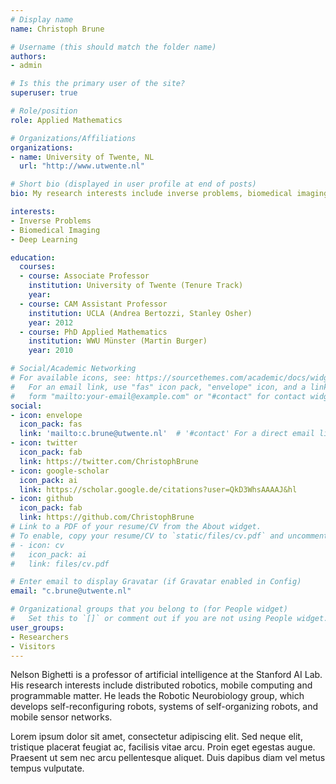 ```yaml
---
# Display name
name: Christoph Brune

# Username (this should match the folder name)
authors:
- admin

# Is this the primary user of the site?
superuser: true

# Role/position
role: Applied Mathematics

# Organizations/Affiliations
organizations:
- name: University of Twente, NL
  url: "http://www.utwente.nl"

# Short bio (displayed in user profile at end of posts)
bio: My research interests include inverse problems, biomedical imaging and deep learning.

interests:
- Inverse Problems
- Biomedical Imaging
- Deep Learning

education:
  courses:
  - course: Associate Professor
    institution: University of Twente (Tenure Track)
    year:
  - course: CAM Assistant Professor
    institution: UCLA (Andrea Bertozzi, Stanley Osher)
    year: 2012
  - course: PhD Applied Mathematics
    institution: WWU Münster (Martin Burger)
    year: 2010

# Social/Academic Networking
# For available icons, see: https://sourcethemes.com/academic/docs/widgets/#icons
#   For an email link, use "fas" icon pack, "envelope" icon, and a link in the
#   form "mailto:your-email@example.com" or "#contact" for contact widget.
social:
- icon: envelope
  icon_pack: fas
  link: 'mailto:c.brune@utwente.nl'  # '#contact' For a direct email link, use "mailto:test@example.org".
- icon: twitter
  icon_pack: fab
  link: https://twitter.com/ChristophBrune
- icon: google-scholar
  icon_pack: ai
  link: https://scholar.google.de/citations?user=QkD3WhsAAAAJ&hl
- icon: github
  icon_pack: fab
  link: https://github.com/ChristophBrune
# Link to a PDF of your resume/CV from the About widget.
# To enable, copy your resume/CV to `static/files/cv.pdf` and uncomment the lines below.  
# - icon: cv
#   icon_pack: ai
#   link: files/cv.pdf

# Enter email to display Gravatar (if Gravatar enabled in Config)
email: "c.brune@utwente.nl"

# Organizational groups that you belong to (for People widget)
#   Set this to `[]` or comment out if you are not using People widget.  
user_groups:
- Researchers
- Visitors
---
```


Nelson Bighetti is a professor of artificial intelligence at the Stanford AI Lab. His research interests include distributed robotics, mobile computing and programmable matter. He leads the Robotic Neurobiology group, which develops self-reconfiguring robots, systems of self-organizing robots, and mobile sensor networks.

Lorem ipsum dolor sit amet, consectetur adipiscing elit. Sed neque elit, tristique placerat feugiat ac, facilisis vitae arcu. Proin eget egestas augue. Praesent ut sem nec arcu pellentesque aliquet. Duis dapibus diam vel metus tempus vulputate.

